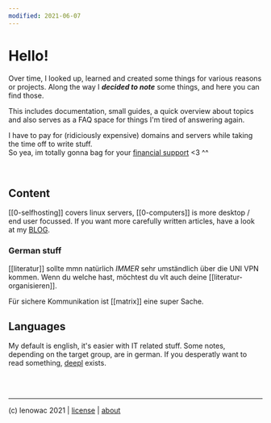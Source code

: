 ```yaml
---
modified: 2021-06-07
---
```


# Hello!

Over time, I looked up, learned and created some things for various reasons or projects. Along the way I ***decided to note*** some things, and here you can find those.    

This includes documentation, small guides, a quick overview about topics and also serves as a FAQ space for things I'm tired of answering again.    


I have to pay for (ridiciously expensive) domains and servers while taking the time off to write stuff.    
So yea, im totally gonna bag for your [financial support](https://liberapay.com/lenowac) <3 ^^

<br/>
 
## Content
 
[[0-selfhosting]] covers linux servers, [[0-computers]] is more desktop / end user focussed.
If you want more carefully written articles, have a look at my [BLOG](https://blog.decided.to).    
 
### German stuff

[[literatur]] sollte mmn natürlich _IMMER_ sehr umständlich über die UNI VPN kommen. Wenn du welche hast, möchtest du vlt auch deine [[literatur-organisieren]].    

Für sichere Kommunikation ist [[matrix]] eine super Sache.
    

## Languages
 
My default is english, it's easier with IT related stuff. Some notes, depending on the target group, are in german. 
If you desperatly want to read something, [deepl](https://deepl.com) exists.    

    
<br/>

<br/>

-------
(c) lenowac 2021 | [license](https://decided.to/license) | [about](https://decided.to/about)
